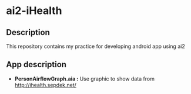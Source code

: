# ai2-iHealth
## Description
This repository contains my practice for developing android app using ai2

## App description
- __PersonAirflowGraph.aia :__ Use graphic to show data from http://ihealth.sepdek.net/
